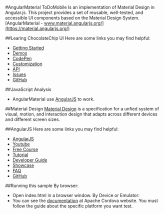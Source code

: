 #AngularMaterial ToDoMobile
Is an implementation of Material Design in Angular.js. This project provides a set of reusable, well-tested, and accessible UI components based on the Material Design System.
[AngularMaterial - www.material.angularjs.org/](https://material.angularjs.org/)

##Learing ChocolateChip UI
Here are some links you may find helpful:
  * [Getting Started](https://material.angularjs.org/#/getting-started)
  * [Demos](https://material.angularjs.org/#/demo/)
  * [CodePen](http://codepen.io/collection/AxKKgY/)
  * [Customization](https://material.angularjs.org/#/CSS/typography)
  * [API](https://material.angularjs.org/#/api/material.components.bottomSheet/service/$mdBottomSheet)
  * [Issues](https://github.com/angular/material/issues?q=is%3Aissue+is%3Aopen)
  * [GitHub](https://github.com/angular/material)
  
##JavaScript Analysis
  * AngularMaterial use [AngularJS](https://angularjs.org/) to work.
  
##Material Design
[Material Design](http://www.google.com/design/spec/material-design/introduction.html) is a specification for a unfied system of visual, motion, and interaction design that adapts across different devices and different screen sizes.

##AngularJS
Here are some links you may find helpful:
  * [AngularJS](https://angularjs.org/)
  * [Youtube](https://www.youtube.com/user/angularjs)
  * [Free Course](http://campus.codeschool.com/courses/shaping-up-with-angular-js/intro)
  * [Tutorial](https://docs.angularjs.org/tutorial)
  * [Developer Guide](https://docs.angularjs.org/guide)
  * [Showcase](https://builtwith.angularjs.org/)
  * [FAQ](https://docs.angularjs.org/misc/faq)
  * [GitHub](https://github.com/angular/angular.js)
  
##Running this sample
By browser: 
  * Open index.html in a browser window.
By Device or Emulator:
  * You can see the [documentation](http://cordova.apache.org/docs/en/4.0.0/guide_platforms_index.md.html#Platform%20Guides) at Apache Cordova website. You must follow the guide about the specific platform you want test.